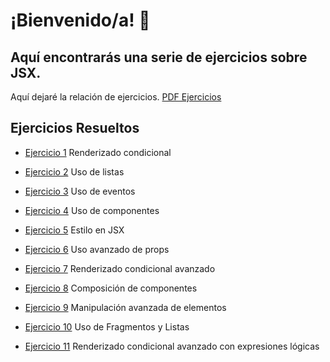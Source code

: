 # ¡Bienvenido/a! 👋
## Aquí encontrarás una serie de ejercicios sobre JSX.

Aquí dejaré la relación de ejercicios.
[PDF Ejercicios](<Ruta_al_archivo_Ejercicios_JSX.pdf>)

## Ejercicios Resueltos

- [Ejercicio 1](src/Components/Ejercicio1.jsx) Renderizado condicional

- [Ejercicio 2](src/Components/Ejercicio2.jsx) Uso de listas

- [Ejercicio 3](src/Components/Ejercicio3.jsx) Uso de eventos

- [Ejercicio 4](src/Components/Ejercicio4.jsx) Uso de componentes

- [Ejercicio 5](src/Components/Ejercicio5.jsx) Estilo en JSX

- [Ejercicio 6](src/Components/Ejercicio6.jsx) Uso avanzado de props

- [Ejercicio 7](src/Components/Ejercicio7.jsx) Renderizado condicional avanzado

- [Ejercicio 8](src/Components/Ejercicio8.jsx) Composición de componentes

- [Ejercicio 9](src/Components/Ejercicio9.jsx) Manipulación avanzada de elementos

- [Ejercicio 10](src/Components/Ejercicio10.jsx) Uso de Fragmentos y Listas

- [Ejercicio 11](src/Components/Ejercicio11.jsx) Renderizado condicional avanzado con expresiones lógicas



